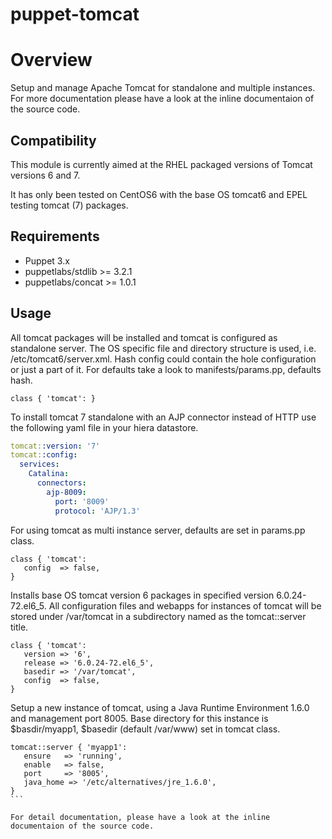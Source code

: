 puppet-tomcat
==============

# Overview #

Setup and manage Apache Tomcat for standalone and multiple instances. For more documentation
please have a look at the inline documentaion of the source code.

## Compatibility ##

This module is currently aimed at the RHEL packaged versions of Tomcat
versions 6 and 7. 

It has only been tested on CentOS6 with the base OS tomcat6 and
EPEL testing tomcat (7) packages.

## Requirements ##

  - Puppet 3.x
  - puppetlabs/stdlib >= 3.2.1
  - puppetlabs/concat >= 1.0.1

## Usage ##

All tomcat packages will be installed and tomcat is configured as standalone server.
The OS specific file and directory structure is used, i.e. /etc/tomcat6/server.xml.
Hash config could contain the hole configuration or just a part of it. For defaults
take a look to manifests/params.pp, defaults hash.
```puppet
class { 'tomcat': }
```

To install tomcat 7 standalone with an AJP connector instead of HTTP use the following
yaml file in your hiera datastore.
```yaml
tomcat::version: '7'
tomcat::config:
  services:
    Catalina:
      connectors:
        ajp-8009:
          port: '8009'
          protocol: 'AJP/1.3'
```

For using tomcat as multi instance server, defaults are set in params.pp class.
```puppet
class { 'tomcat':
   config  => false,
}
```

Installs base OS tomcat version 6 packages in specified version 6.0.24-72.el6_5.
All configuration files and webapps for instances of tomcat will be stored under
/var/tomcat in a subdirectory named as the tomcat::server title.
```puppet
class { 'tomcat':
   version => '6',
   release => '6.0.24-72.el6_5',
   basedir => '/var/tomcat',
   config  => false,
}
```

Setup a new instance of tomcat, using a Java Runtime Environment 1.6.0 and management port 8005.
Base directory for this instance is $basdir/myapp1, $basedir (default /var/www) set in tomcat class. 
````puppet
tomcat::server { 'myapp1':
   ensure   => 'running',
   enable   => false,
   port     => '8005',
   java_home => '/etc/alternatives/jre_1.6.0',
}
```

For detail documentation, please have a look at the inline documentaion of the source code.
